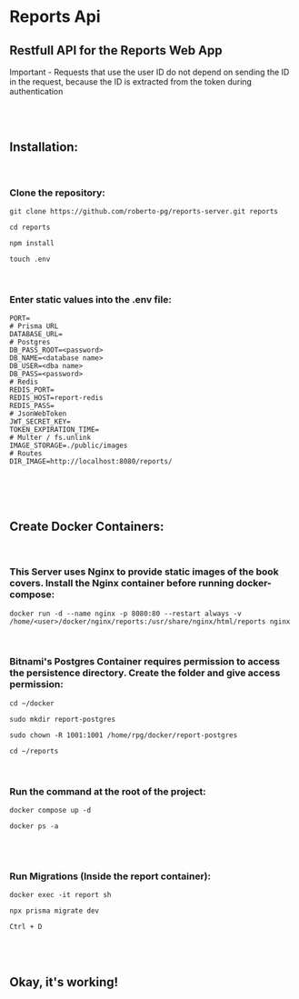 # Reports Api

## Restfull API for the Reports Web App
Important - Requests that use the user ID do not depend on sending the ID in the request, because the ID is extracted from the token during authentication

<br/>
<br/>

## Installation:

<br/>

<h3>Clone the repository: </h3>

```
git clone https://github.com/roberto-pg/reports-server.git reports
```

```
cd reports
```

```
npm install
```

```
touch .env
```

</br>

<h3>Enter static values into the .env file:</h3>

```
PORT=
# Prisma URL
DATABASE_URL=
# Postgres
DB_PASS_ROOT=<password>
DB_NAME=<database name>
DB_USER=<dba name>
DB_PASS=<password>
# Redis
REDIS_PORT=
REDIS_HOST=report-redis
REDIS_PASS=
# JsonWebToken
JWT_SECRET_KEY=
TOKEN_EXPIRATION_TIME=
# Multer / fs.unlink
IMAGE_STORAGE=./public/images
# Routes
DIR_IMAGE=http://localhost:8080/reports/

```

<br/>
<br/>
<br/>

## Create Docker Containers:

<br/>

### This Server uses Nginx to provide static images of the book covers. Install the Nginx container before running docker-compose:

```
docker run -d --name nginx -p 8080:80 --restart always -v /home/<user>/docker/nginx/reports:/usr/share/nginx/html/reports nginx               
```

<br/>

### Bitnami's Postgres Container requires permission to access the persistence directory. Create the folder and give access permission:

```
cd ~/docker
```

```
sudo mkdir report-postgres
```

```
sudo chown -R 1001:1001 /home/rpg/docker/report-postgres
```

```
cd ~/reports
```

<br/>

<h3>Run the command at the root of the project:</h3>

```
docker compose up -d
```

```
docker ps -a
```

<br/>
<br/>

<h3>Run Migrations (Inside the report container):</h3>

```
docker exec -it report sh
```

```
npx prisma migrate dev
```

```
Ctrl + D
```

<br/>
<br/>

## Okay, it's working!
